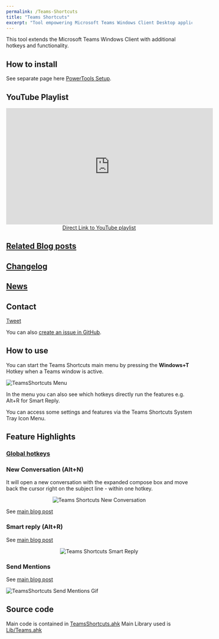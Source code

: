 ```yaml
---
permalink: /Teams-Shortcuts
title: "Teams Shortcuts"
excerpt: "Tool empowering Microsoft Teams Windows Client Desktop application with hotkeys and improved functionality."
---
```


This tool extends the Microsoft Teams Windows Client with additional hotkeys and functionality.

## How to install

See separate page here [PowerTools Setup](PowerTools-Setup).

## YouTube Playlist

<div align="center"><iframe width="560" height="315" src="https://www.youtube.com/embed/videoseries?list=PLUSZfg60tAwLe8lIxZCpH38tP2jf4sv5m" frameborder="0" allow="accelerometer; autoplay; encrypted-media; gyroscope; picture-in-picture" allowfullscreen></iframe><br><a href="https://www.youtube.com/playlist?list=PLUSZfg60tAwLe8lIxZCpH38tP2jf4sv5m">Direct Link to YouTube playlist</a></div>

## [Related Blog posts](https://tdalon.blogspot.com/search/label/teams-shortcuts)

## [Changelog](Teams-Shortcuts-Changelog)

## [News](https://twitter.com/search?q=%23TeamsShortcuts%20%23MicrosoftTeams)

## Contact

<a class="twitter-hashtag-button"
  href="https://twitter.com/intent/tweet?button_hashtag=#TeamsShortcuts&text=@tdalon #MicrosoftTeams #TeamsShortcuts"
  data-size="large">
Tweet</a>

You can also [create an issue in GitHub](https://github.com/tdalon/ahk/issues).

## How to use

You can start the Teams Shortcuts main menu by pressing the **Windows+T** Hotkey when a Teams window is active.

![TeamsShortcuts Menu](/img/TeamsShortcuts_MainMenu.png)

In the menu you can also see which hotkeys directly run the features e.g. Alt+R for Smart Reply.

You can access some settings and features via the Teams Shortcuts System Tray Icon Menu.

## Feature Highlights

### [Global hotkeys](Teams-Global-Hotkeys)

### New Conversation (Alt+N)

It will open a new conversation with the expanded compose box and move back the cursor right on the subject line - within one hotkey.

<div style="text-align:center"><img src="/ahk/img/TeamsShortcuts_NewConversation.gif" alt="Teams Shortcuts New Conversation"></div>

See [main blog post](https://tdalon.blogspot.com/2020/10/teamsy-new-conversation.html)

### Smart reply (Alt+R)

See [main blog post](https://tdalon.blogspot.com/2020/11/teams-shortcuts-smart-reply.html)

<div style="text-align:center"><img src="/ahk/img/TeamsShortcuts_SmartReply.gif" alt="Teams Shortcuts Smart Reply"></div>

### Send Mentions

See [main blog post](https://tdalon.blogspot.com/2020/11/teams-shortcuts-send-mentions.html)

![TeamsShortcuts Send Mentions Gif](/img/TeamsShortcuts_SendMentions.gif)

## Source code

Main code is contained in [TeamsShortcuts.ahk](https://github.com/tdalon/ahk/blob/master/TeamsShortcuts.ahk)
Main Library used is [Lib/Teams.ahk](https://github.com/tdalon/ahk/blob/master/Lib/Teams.ahk)
